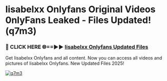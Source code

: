 # Iisabelxx Onlyfans Original Videos 0nlyFans Leaked - Files Updated! (q7m3)

<h3>🔴 CLICK HERE 🌐==►► <a href="https://tinyurl.com/ehrbuxhb" rel="nofollow">Iisabelxx Onlyfans Updated Files</a></h3>

Get Iisabelxx Onlyfans and all content. Now you can access all videos and pictures of Iisabelxx Onlyfans. New Updated Files 2025!

[![q7m3](https://i.imgur.com/lVYEuWS.gif)](https://tinyurl.com/ehrbuxhb)
